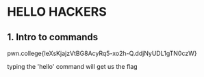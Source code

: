 # HELLO HACKERS
## 1. Intro to commands

pwn.college{IeXsKjajzVtBG8AcyRq5-xo2h-Q.ddjNyUDL1gTN0czW}

typing the 'hello' command will get us the flag
